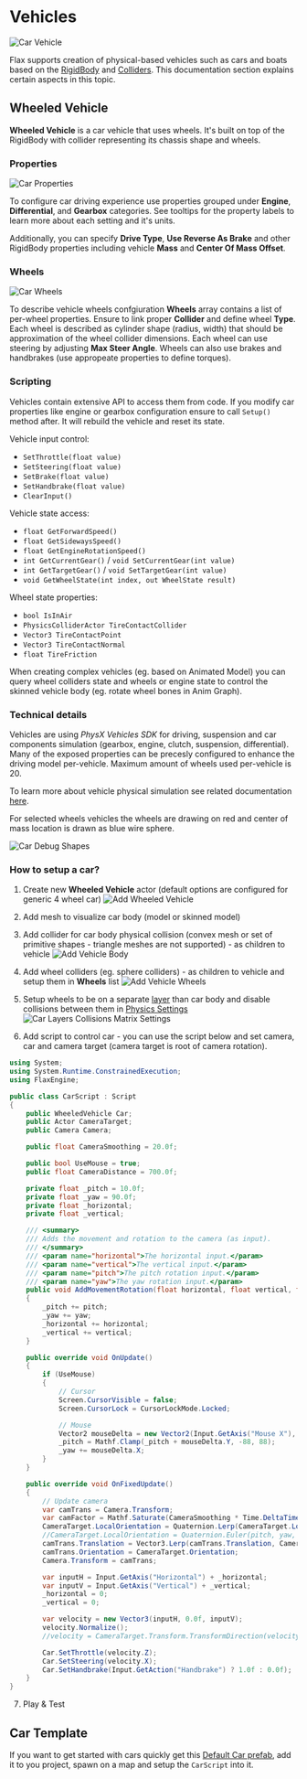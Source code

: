# Vehicles

![Car Vehicle](media/wheeled-vehicle.gif)

Flax supports creation of physical-based vehicles such as cars and boats based on the [RigidBody](rigid-bodies.md) and [Colliders](colliders/index.md). This documentation section explains certain aspects in this topic.

## Wheeled Vehicle

**Wheeled Vehicle** is a car vehicle that uses wheels. It's built on top of the RigidBody with collider representing its chassis shape and wheels.

### Properties

![Car Properties](media/wheeled-vehicle-properties.png)

To configure car driving experience use properties grouped under **Engine**, **Differential**, and **Gearbox** categories. See tooltips for the property labels to learn more about each setting and it's units.

Additionally, you can specify **Drive Type**, **Use Reverse As Brake** and other RigidBody properties including vehicle **Mass** and **Center Of Mass Offset**.

### Wheels

![Car Wheels](media/wheel-properties.png)

To describe vehicle wheels confgiuration **Wheels** array contains a list of per-wheel properties. Ensure to link proper **Collider** and define wheel **Type**. Each wheel is described as cylinder shape (radius, width) that should be approximation of the wheel collider dimensions. Each wheel can use steering by adjusting **Max Steer Angle**. Wheels can also use brakes and handbrakes (use appropeate properties to define torques).

### Scripting

Vehicles contain extensive API to access them from code. If you modify car properties like engine or gearbox configuration ensure to call `Setup()` method after. It will rebuild the vehicle and reset its state.

Vehicle input control:
* `SetThrottle(float value)`
* `SetSteering(float value)`
* `SetBrake(float value)`
* `SetHandbrake(float value)`
* `ClearInput()`

Vehicle state access:
* `float GetForwardSpeed()`
* `float GetSidewaysSpeed()`
* `float GetEngineRotationSpeed()`
* `int GetCurrentGear()` / `void SetCurrentGear(int value)`
* `int GetTargetGear()` / `void SetTargetGear(int value)`
* `void GetWheelState(int index, out WheelState result)`

Wheel state properties:
* `bool IsInAir`
* `PhysicsColliderActor TireContactCollider`
* `Vector3 TireContactPoint`
* `Vector3 TireContactNormal`
* `float TireFriction`

When creating complex vehicles (eg. based on Animated Model) you can query wheel colliders state and wheels or engine state to control the skinned vehicle body (eg. rotate wheel bones in Anim Graph).

### Technical details

Vehicles are using *PhysX Vehicles SDK* for driving, suspension and car components simulation (gearbox, engine, clutch, suspension, differential). Many of the exposed properties can be precesly configured to enhance the driving model per-vehicle. Maximum amount of wheels used per-vehicle is 20.

To learn more about vehicle physical simulation see related documentation [here](https://gameworksdocs.nvidia.com/PhysX/4.0/documentation/PhysXGuide/Manual/Vehicles.html).

For selected wheels vehicles the wheels are drawing on red and center of mass location is drawn as blue wire sphere.

![Car Debug Shapes](media/car-debug-shapes.png)

### How to setup a car?

1) Create new **Wheeled Vehicle** actor (default options are configured for generic 4 wheel car)
![Add Wheeled Vehicle](media/add-wheeled-vehicle.png)

2) Add mesh to visualize car body (model or skinned model)

3) Add collider for car body physical collision (convex mesh or set of primitive shapes - triangle meshes are not supported) - as children to vehicle
![Add Vehicle Body](media/car-body.png)

4) Add wheel colliders (eg. sphere colliders) - as children to vehicle and setup them in **Wheels** list
![Add Vehicle Wheels](media/car-wheels.png)

5) Setup wheels to be on a separate [layer](../editor/game-settings/layers-and-tags-settings.md) than car body and disable collisions between them in [Physics Settings](physics-settings.md)
![Car Layers Collisions Matrix Settings](media/car-body-layers-matrix.png)

6) Add script to control car - you can use the script below and set camera, car and camera target (camera target is root of camera rotation).
```cs
using System;
using System.Runtime.ConstrainedExecution;
using FlaxEngine;

public class CarScript : Script
{
    public WheeledVehicle Car;
    public Actor CameraTarget;
    public Camera Camera;

    public float CameraSmoothing = 20.0f;

    public bool UseMouse = true;
    public float CameraDistance = 700.0f;

    private float _pitch = 10.0f;
    private float _yaw = 90.0f;
    private float _horizontal;
    private float _vertical;

    /// <summary>
    /// Adds the movement and rotation to the camera (as input).
    /// </summary>
    /// <param name="horizontal">The horizontal input.</param>
    /// <param name="vertical">The vertical input.</param>
    /// <param name="pitch">The pitch rotation input.</param>
    /// <param name="yaw">The yaw rotation input.</param>
    public void AddMovementRotation(float horizontal, float vertical, float pitch, float yaw)
    {
        _pitch += pitch;
        _yaw += yaw;
        _horizontal += horizontal;
        _vertical += vertical;
    }

    public override void OnUpdate()
    {
        if (UseMouse)
        {
            // Cursor
            Screen.CursorVisible = false;
            Screen.CursorLock = CursorLockMode.Locked;

            // Mouse
            Vector2 mouseDelta = new Vector2(Input.GetAxis("Mouse X"), Input.GetAxis("Mouse Y"));
            _pitch = Mathf.Clamp(_pitch + mouseDelta.Y, -88, 88);
            _yaw += mouseDelta.X;
        }
    }

    public override void OnFixedUpdate()
    {
        // Update camera
        var camTrans = Camera.Transform;
        var camFactor = Mathf.Saturate(CameraSmoothing * Time.DeltaTime);
        CameraTarget.LocalOrientation = Quaternion.Lerp(CameraTarget.LocalOrientation, Quaternion.Euler(_pitch, _yaw, 0), camFactor);
        //CameraTarget.LocalOrientation = Quaternion.Euler(pitch, yaw, 0);
        camTrans.Translation = Vector3.Lerp(camTrans.Translation, CameraTarget.Position + CameraTarget.Direction * -CameraDistance, camFactor);
        camTrans.Orientation = CameraTarget.Orientation;
        Camera.Transform = camTrans;

        var inputH = Input.GetAxis("Horizontal") + _horizontal;
        var inputV = Input.GetAxis("Vertical") + _vertical;
        _horizontal = 0;
        _vertical = 0;

        var velocity = new Vector3(inputH, 0.0f, inputV);
        velocity.Normalize();
        //velocity = CameraTarget.Transform.TransformDirection(velocity);

        Car.SetThrottle(velocity.Z);
        Car.SetSteering(velocity.X);
        Car.SetHandbrake(Input.GetAction("Handbrake") ? 1.0f : 0.0f);
    }
}
```

7) Play & Test

## Car Template

If you want to get started with cars quickly get this [Default Car prefab](https://github.com/FlaxEngine/FlaxDocs/blob/master/manual/physics/media/DefaultCar.prefab), add it to you project, spawn on a map and setup the `CarScript` into it.
